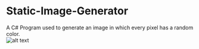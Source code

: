 # Static-Image-Generator
A C# Program used to generate an image in which every pixel has a random color.<br/>
![alt text](https://i.imgur.com/ioTtjJw.png)
